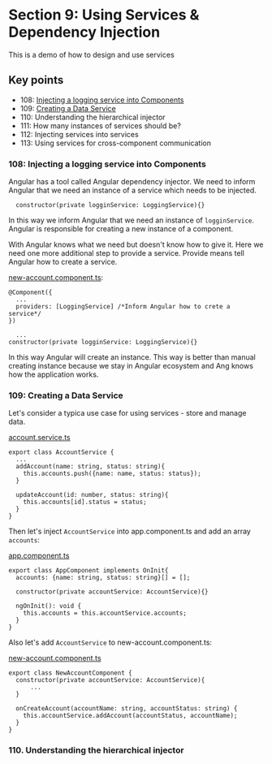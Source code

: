 # Section 9: Using Services & Dependency Injection

This is a demo of how to design and use services

## Key points

* 108: [Injecting a logging service into Components](#108-injecting-a-logging-service-into-components)
* 109: [Creating a Data Service](https://github.com/ebd622/fe-samples/tree/master/services#109-creating-a-data-service)
* 110: Understanding the hierarchical injector
* 111: How many instances of services should be?
* 112: Injecting services into services
* 113: Using services for cross-component communication

### 108: Injecting a logging service into Components
Angular has a tool called Angular dependency injector. We need to inform Angular that we need an instance of a service which needs to be injected.
```
  constructor(private logginService: LoggingService){}
```
In this way we inform Angular that we need an instance of `logginService`. Angular is responsible for creating a new instance of a component. 

With Angular knows what we need but doesn't know how to give it. Here we need one more additional step to provide a service. Provide means tell Angular how to create a service.

[new-account.component.ts](https://github.com/ebd622/fe-samples/blob/master/services/src/app/new-account/new-account.component.ts):
```
@Component({
  ...
  providers: [LoggingService] /*Inform Angular how to crete a service*/
})

  ...
constructor(private logginService: LoggingService){}
```
In this way Angular will create an instance. This way is better than manual creating instance because we stay in Angular ecosystem and Ang knows how the application works.

### 109: Creating a Data Service

Let's consider a typica use case for using services - store and manage data.

[account.service.ts](https://github.com/ebd622/fe-samples/blob/master/services/src/app/account.service.ts)
```
export class AccountService {
  ...
  addAccount(name: string, status: string){
    this.accounts.push({name: name, status: status});
  }

  updateAccount(id: number, status: string){
    this.accounts[id].status = status;
  }
}
```
Then let's inject `AccountService` into app.component.ts and add an array `accounts`:

[app.component.ts](https://github.com/ebd622/fe-samples/blob/master/services/src/app/app.component.ts)
```
export class AppComponent implements OnInit{
  accounts: {name: string, status: string}[] = [];

  constructor(private accountService: AccountService){}

  ngOnInit(): void {
    this.accounts = this.accountService.accounts;
  }
}
```
Also let's add `AccountService` to new-account.component.ts:

[new-account.component.ts](https://github.com/ebd622/fe-samples/blob/master/services/src/app/new-account/new-account.component.ts)
```
export class NewAccountComponent {
  constructor(private accountService: AccountService){
      ...
  }

  onCreateAccount(accountName: string, accountStatus: string) {
    this.accountService.addAccount(accountStatus, accountName);
  }
}
```
### 110. Understanding the hierarchical injector
